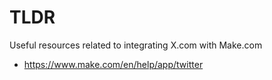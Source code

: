 # TLDR

Useful resources related to integrating X.com with Make.com

- https://www.make.com/en/help/app/twitter

